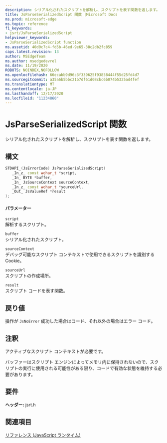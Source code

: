 ```yaml
---
description: シリアル化されたスクリプトを解析し、スクリプトを表す関数を返します。
title: JsParseSerializedScript 関数 |Microsoft Docs
ms.prod: microsoft-edge
ms.topic: reference
f1_keywords:
- jsrt/JsParseSerializedScript
helpviewer_keywords:
- JsParseSerializedScript function
ms.assetid: 40d0c7c4-fd5b-46ed-9e65-38c2db2fc859
caps.latest.revision: 13
author: MSEdgeTeam
ms.author: msedgedevrel
ms.date: 11/19/2020
ROBOTS: NOINDEX,NOFOLLOW
ms.openlocfilehash: 66ecabb9d96c3f339625f93858444f55d25fd4d7
ms.sourcegitcommit: a35a6b5bbc21b7df61d08cbc6b074b5325ad4fef
ms.translationtype: MT
ms.contentlocale: ja-JP
ms.lasthandoff: 12/17/2020
ms.locfileid: "11234860"
---
```

# JsParseSerializedScript 関数

シリアル化されたスクリプトを解析し、スクリプトを表す関数を返します。  
  
## 構文  
  
```cpp  
STDAPI_(JsErrorCode) JsParseSerializedScript(  
   _In_z_ const wchar_t *script,  
   _In_ BYTE *buffer,  
   _In_ JsSourceContext sourceContext,  
   _In_z_ const wchar_t *sourceUrl,  
   _Out_ JsValueRef *result  
);  
```  
  
#### パラメーター  
 `script`  
 解析するスクリプト。  
  
 `buffer`  
 シリアル化されたスクリプト。  
  
 `sourceContext`  
 デバッグ可能なスクリプト コンテキストで使用できるスクリプトを識別する Cookie。  
  
 `sourceUrl`  
 スクリプトの作成場所。  
  
 `result`  
 スクリプト コードを表す関数。  
  
## 戻り値  
 操作が `JsNoError` 成功した場合はコード、それ以外の場合はエラー コード。  
  
## 注釈  
 アクティブなスクリプト コンテキストが必要です。  
  
 バッファーはスクリプト エンジンによってメモリ内に保持されないので、スクリプトの実行に使用される可能性がある限り、コードで有効な状態を維持する必要があります。  
  
## 要件  
 **ヘッダー:** jsrt.h  
  
## 関連項目  
 [リファレンス (JavaScript ランタイム)](../chakra-hosting/reference-javascript-runtime.md)
